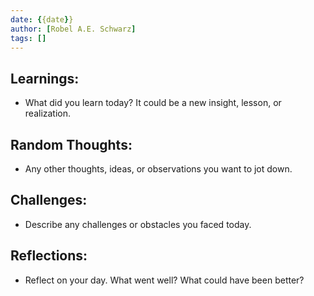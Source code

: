 ```yaml
---
date: {{date}}
author: [Robel A.E. Schwarz]
tags: []
---
```



## Learnings:
-  What did you learn today? 
   It could be a new insight, lesson, or realization.


## Random Thoughts:
-  Any other thoughts, ideas, or observations 
   you want to jot down.

## Challenges:
-  Describe any challenges or obstacles you faced today.

## Reflections:
-  Reflect on your day. What went well? What could have been better?




